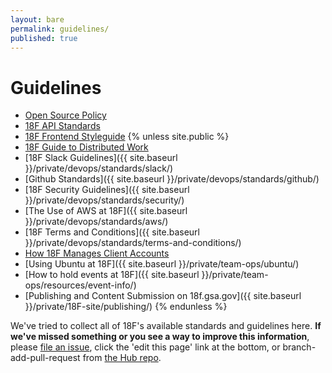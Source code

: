 ```yaml
---
layout: bare
permalink: guidelines/
published: true
---
```


# Guidelines

* [Open Source Policy](https://github.com/18F/open-source-policy)
* [18F API Standards](https://github.com/18F/api-standards)
* [18F Frontend Styleguide](https://github.com/18F/frontend-style-guide)
{% unless site.public %}
* [18F Guide to Distributed Work](https://docs.google.com/a/gsa.gov/document/d/16ozBoXxTnWutvp63mr5Q8phN21IRFD3LYm3BtgYkQg0/edit)
* [18F Slack Guidelines]({{ site.baseurl }}/private/devops/standards/slack/)
* [Github Standards]({{ site.baseurl }}/private/devops/standards/github/)
* [18F Security Guidelines]({{ site.baseurl }}/private/devops/standards/security/)
* [The Use of AWS at 18F]({{ site.baseurl }}/private/devops/standards/aws/)
* [18F Terms and Conditions]({{ site.baseurl }}/private/devops/standards/terms-and-conditions/)
* [How 18F Manages Client Accounts](https://docs.google.com/a/gsa.gov/document/d/1PIgWhoAifBmx6K-ihh8h9HRPQz1Mlj0TKHWv-UNWE-4/)
* [Using Ubuntu at 18F]({{ site.baseurl }}/private/team-ops/ubuntu/)
* [How to hold events at 18F]({{ site.baseurl }}/private/team-ops/resources/event-info/)
* [Publishing and Content Submission on 18f.gsa.gov]({{ site.baseurl }}/private/18F-site/publishing/)
{% endunless %}

We've tried to collect all of 18F's available standards and guidelines here. **If we've missed something or you see a way to improve this information**, please [file an issue](https://github.com/18F/hub/issues), click the 'edit this page' link at the bottom, or branch-add-pull-request from [the Hub repo](https://github.com/18F/hub).
